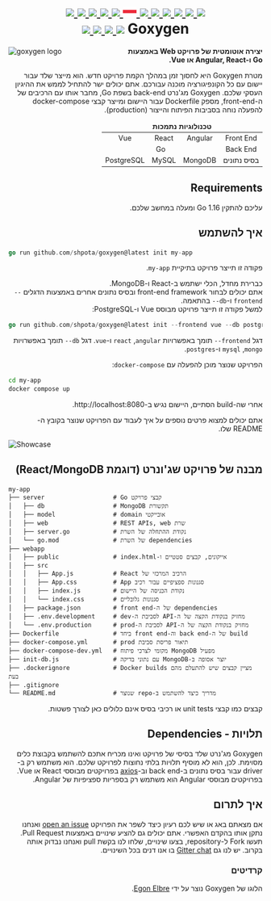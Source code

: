 <h1 align="center">
    <a href="https://github.com/Shpota/goxygen/tree/main/docs/README.md">
        <img height="20px" src="https://cdnjs.cloudflare.com/ajax/libs/flag-icon-css/3.4.6/flags/4x3/gb.svg">
    </a>
    <a href="https://github.com/Shpota/goxygen/tree/main/docs/README_zh.md">
        <img height="20px" src="https://cdnjs.cloudflare.com/ajax/libs/flag-icon-css/3.4.6/flags/4x3/cn.svg">
    </a>
    <a href="https://github.com/Shpota/goxygen/tree/main/docs/README_ua.md">
        <img height="20px" src="https://cdnjs.cloudflare.com/ajax/libs/flag-icon-css/3.4.6/flags/4x3/ua.svg">
    </a>
    <a href="https://github.com/Shpota/goxygen/tree/main/docs/README_ko.md">
        <img height="20px" src="https://cdnjs.cloudflare.com/ajax/libs/flag-icon-css/3.4.6/flags/4x3/kr.svg">
    </a>
    <a href="https://github.com/Shpota/goxygen/tree/main/docs/README_pt-br.md">
        <img height="20px" src="https://cdnjs.cloudflare.com/ajax/libs/flag-icon-css/3.4.6/flags/4x3/br.svg">
    </a>
    <a href="https://github.com/Shpota/goxygen/tree/main/docs/README_by.md">
        <img height="20px" src="https://raw.githubusercontent.com/Shpota/goxygen/main/docs/flag-by.svg">
    </a>
    <a href="https://github.com/Shpota/goxygen/tree/main/docs/README_fr.md">
        <img height="20px" src="https://cdnjs.cloudflare.com/ajax/libs/flag-icon-css/3.4.6/flags/4x3/fr.svg">
    </a>
    <a href="https://github.com/Shpota/goxygen/tree/main/docs/README_es.md">
        <img height="20px" src="https://cdnjs.cloudflare.com/ajax/libs/flag-icon-css/3.4.6/flags/4x3/es.svg">
    </a>
    <a href="https://github.com/Shpota/goxygen/tree/main/docs/README_jp.md">
        <img height="20px" src="https://cdnjs.cloudflare.com/ajax/libs/flag-icon-css/3.4.6/flags/4x3/jp.svg">
    </a>
    <a href="https://github.com/Shpota/goxygen/tree/main/docs/README_id.md">
        <img height="20px" src="https://cdnjs.cloudflare.com/ajax/libs/flag-icon-css/3.4.6/flags/4x3/id.svg">
    </a>
    <a href="https://github.com/Shpota/goxygen/tree/main/docs/README_he.md">
        <img height="25px" src="https://cdnjs.cloudflare.com/ajax/libs/flag-icon-css/3.4.6/flags/4x3/il.svg">
    </a>
    <a href="https://github.com/Shpota/goxygen/tree/main/docs/README_tr.md">
        <img height="20px" src="https://cdnjs.cloudflare.com/ajax/libs/flag-icon-css/3.4.6/flags/4x3/tr.svg">
    </a>
    <br>
    <div dir="rtl">
    Goxygen
    <a href="https://github.com/Shpota/goxygen/actions?query=workflow%3Abuild">
        <img src="https://github.com/Shpota/goxygen/workflows/build/badge.svg">
    </a>
    <a href="https://github.com/Shpota/goxygen/releases">
        <img src="https://img.shields.io/github/v/tag/shpota/goxygen?color=green&label=version">
    </a>
    <a href="https://gitter.im/goxygen/community">
        <img src="https://badges.gitter.im/goxygen/community.svg">
    </a>
    <a href="https://github.com/Shpota/goxygen/pulls">
        <img src="https://img.shields.io/badge/PRs-welcome-brightgreen.svg">
    </a>
    </div>
</h1>


<img src="../templates/vue.webapp/src/assets/logo.svg" align="left" width="230px" alt="goxygen logo">


<div dir="rtl">

**יצירה אוטומטית של פרויקט Web באמצעות Go ו-Angular, React או Vue.**

מטרת Goxygen היא לחסוך זמן במהלך הקמת פרויקט חדש.
הוא מייצר שלד עבור יישום עם כל הקונפיגורציה מוכנה עבורכם.
אתם יכולים ישר להתחיל לממש את ההיגיון העסקי שלכם.
Goxygen מג'נרט back-end בשפת Go, מחבר אותו עם הרכיבים של ה-front-end, מספק Dockerfile עבור היישום ומייצר קבצי docker-compose להפעלה נוחה בסביבות הפיתוח והייצור (production).
</div>

<div dir="rtl">
<table>
    <thead>
    <tr align="center">
        <td colspan=4><b>טכנולוגיות נתמכות</b></td>
    </tr>
    </thead>
    <tbody>
    <tr align="center">
        <td align="center">Front End</td>
        <td>Angular</td>
        <td>React</td>
        <td>Vue</td>
    </tr>
    <tr align="center">
        <td>Back End</td>
        <td colspan=3>Go</td>
    </tr>
    <tr align="center">
        <td>בסיס נתונים</td>
        <td>MongoDB</td>
        <td>MySQL</td>
        <td>PostgreSQL</td>
    </tr>
    </tbody>
</table>
</div>

<div dir="rtl">

## Requirements
עליכם להתקין Go 1.16 ומעלה במחשב שלכם.

## איך להשתמש
</div>

```go
go run github.com/shpota/goxygen@latest init my-app
```

<div dir="rtl">

פקודה זו תייצר פרויקט בתיקיית <span dir="ltr">`my-app`</span>.  
</div>

<div dir="rtl">

כברירת מחדל, הכלי ישתמש ב-React ו-MongoDB.  
אתם יכולים לבחור front-end framework ובסיס נתונים אחרים באמצעות הדגלים <span dir="ltr">`--frontend`</span> ו-<span dir="ltr">`--db`</span> בהתאמה.  
למשל פקודה זו תייצר פרויקט מבוסס Vue ו-PostgreSQL:
</div>

```go
go run github.com/shpota/goxygen@latest init --frontend vue --db postgres my-app
```

<div dir="rtl">

דגל <span dir="ltr">`--frontend`</span> תומך באפשרויות <span dir="ltr">`angular`</span>, <span dir="ltr">`react`</span> ו-<span dir="ltr">`vue`</span>.
דגל <span dir="ltr">`--db`</span> תומך באפשרויות <span dir="ltr">`mongo`</span>, <span dir="ltr">`mysql`</span> ו-<span dir="ltr">`postgres`</span>.
</div>

<div dir="rtl">

הפרויקט שנוצר מוכן להפעלה עם <span dir="ltr">`docker-compose`</span>:  
</div>

```sh
cd my-app
docker compose up
```

<div dir="rtl">

אחרי שה-build הסתיים, היישום נגיש ב-http://localhost:8080.
</div>

<div dir="rtl">

אתם יכולים למצוא פרטים נוספים על איך לעבוד עם הפרויקט שנוצר בקובץ ה-README שלו.  
</div>

![Showcase](showcase.gif)

<div dir="rtl">

## מבנה של פרויקט שג'ונרט (דוגמת React/MongoDB)
</div>


    my-app
    ├── server                   # Go קבצי פרויקט
    │   ├── db                   # MongoDB תקשורת
    │   ├── model                # domain אובייקטי
    │   ├── web                  # REST APIs, web שרת
    │   ├── server.go            # נקודת ההתחלה של השרת
    │   └── go.mod               # של השרת dependencies
    ├── webapp                    
    │   ├── public               # index.html-אייקונים, קבצים סטטיים ו
    │   ├── src                       
    │   │   ├── App.js           # React הרכיב המרכזי של
    │   │   ├── App.css          # App סגנונות ספציפיים עבור רכיב
    │   │   ├── index.js         # נקודת הכניסה של היישום          
    │   │   └── index.css        # סגנונות גלובליים
    │   ├── package.json         # front end-של ה dependencies
    │   ├── .env.development     # dev-לסביבת ה API-מחזיק בנקודת הקצה של ה
    │   └── .env.production      # prod-לסביבת ה API-מחזיק בנקודת הקצה של ה
    ├── Dockerfile               # ביחד front end-וה back end-של ה build
    ├── docker-compose.yml       # prod תיאור פריסת סביבת
    ├── docker-compose-dev.yml   # מקומי לצרכי פיתוח MongoDB מפעיל
    ├── init-db.js               # עם נתוני בדיקה MongoDB-יוצר אסופה ב
    ├── .dockerignore            # Docker builds מציין קבצים שיש להתעלם מהם בעת
    ├── .gitignore
    └── README.md                # שנוצר repo-מדריך כיצד להשתמש ב

<div dir="rtl">

קבצים כמו קבצי unit tests או רכיבי בסיס אינם כלולים כאן לצורך פשטות.
</div>

<div dir="rtl">

## תלויות - Dependencies
</div>

<div dir="rtl">

Goxygen מג'נרט שלד בסיסי של פרויקט ואינו מכריח אתכם להשתמש בקבוצת כלים מסוימת. לכן, הוא לא מוסיף תלויות בלתי נחוצות לפרויקט שלכם.
הוא משתמש רק ב-driver עבור בסיס נתונים ב-back end וב-[axios](https://github.com/axios/axios) בפרויקטים מבוססי React או Vue. בפרויקטים מבוססי Angular הוא משתמש רק בספריות ספציפיות של Angular.
</div>

<div dir="rtl">

## איך לתרום
</div>

<div dir="rtl">

אם מצאתם באג או שיש לכם רעיון כיצד לשפר את הפרויקט [open an issue](https://github.com/Shpota/goxygen/issues) ואנחנו נתקן אותו בהקדם האפשרי. אתם יכולים גם להציע שינויים באמצעות Pull Request. תעשו Fork ל-repository, בצעו שינויים, שלחו לנו בקשת pull ואנחנו נבדוק אותה בקרוב. יש לנו גם [Gitter chat](https://gitter.im/goxygen/community) בו אנו דנים בכל השינויים.
</div>

<div dir="rtl">

### קרדיטים
</div>

<div dir="rtl">

הלוגו של Goxygen נוצר על ידי [Egon Elbre](https://twitter.com/egonelbre).
</div>
